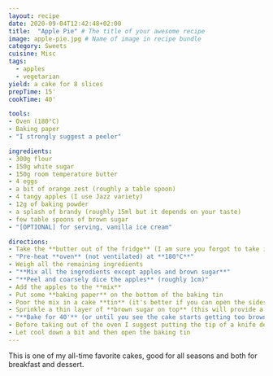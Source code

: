 ```yaml
---
layout: recipe
date: 2020-09-04T12:42:48+02:00
title:  "Apple Pie" # The title of your awesome recipe
image: apple-pie.jpg # Name of image in recipe bundle
category: Sweets
cuisine: Misc
tags:
  - apples
  - vegetarian
yield: a cake for 8 slices
prepTime: 15'
cookTime: 40'

tools:
- Oven (180°C)
- Baking paper
- "I strongly suggest a peeler"

ingredients:
- 300g flour
- 150g white sugar
- 150g room temperature butter
- 4 eggs
- a bit of orange zest (roughly a table spoon)
- 4 tangy apples (I use Jazz variety)
- 12g of baking powder
- a splash of brandy (roughly 15ml but it depends on your taste)
- few table spoons of brown sugar
- "[OPTIONAL] for serving, vanilla ice cream"

directions:
- Take the **butter out of the fridge** (I am sure you forgot to take it out earlier)
- "Pre-heat **oven** (not ventilated) at **180°C**"
- Weigh all the remaining ingredients
- "**Mix all the ingredients except apples and brown sugar**"
- "**Peel and coarsely dice the apples** (roughly 1cm)"
- Add the apples to the **mix**
- Put some **baking paper** on the bottom of the baking tin
- Poor the mix in a cake **tin** (it's better if you can open the sides for easier removal)
- Sprinkle a thin layer of **brown sugar on top** (this will provide a nice crunchy top)
- "**Bake for 40'** (or until you see the cake starts getting too brown on top)"
- Before taking out of the oven I suggest putting the tip of a knife deep inside the center of the cake and check that when you take it out there is no raw dough stuck on it
- Let cool down a bit and then open the baking tin
---
```


This is one of my all-time favorite cakes, good for all seasons and both for breakfast and dessert.